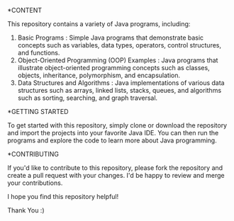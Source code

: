 *CONTENT

This repository contains a variety of Java programs, including:

1) Basic Programs
   : Simple Java programs that demonstrate basic concepts such as variables, data types, operators, control structures, and functions.
2) Object-Oriented Programming (OOP) Examples
   : Java programs that illustrate object-oriented programming concepts such as classes, objects, inheritance, polymorphism, and encapsulation.
3) Data Structures and Algorithms
   : Java implementations of various data structures such as arrays, linked lists, stacks, queues, and algorithms such as sorting, searching, and graph traversal.
   
*GETTING STARTED
   
To get started with this repository, simply clone or download the repository and import the projects into your favorite Java IDE. You can then run the programs and explore the code to learn more about Java programming.

*CONTRIBUTING

If you'd like to contribute to this repository, please fork the repository and create a pull request with your changes. I'd be happy to review and merge your contributions.




I hope you find this repository helpful!

Thank You :)


